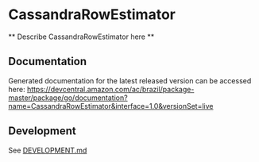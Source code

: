 # CassandraRowEstimator

** Describe CassandraRowEstimator here **

## Documentation

Generated documentation for the latest released version can be accessed here:
https://devcentral.amazon.com/ac/brazil/package-master/package/go/documentation?name=CassandraRowEstimator&interface=1.0&versionSet=live

## Development

See [DEVELOPMENT.md](./DEVELOPMENT.md)
